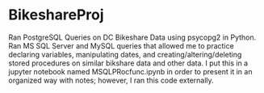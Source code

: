 # BikeshareProj
 Ran PostgreSQL Queries on DC Bikeshare Data using psycopg2 in Python.
 Ran MS SQL Server and MySQL queries that allowed me to practice declaring variables, manipulating dates, and creating/altering/deleting stored procedures on similar bikshare data and other data. I put this in a jupyter notebook named MSQLPRocfunc.ipynb in order to present it in an organized way with notes; however, I ran this code externally.
